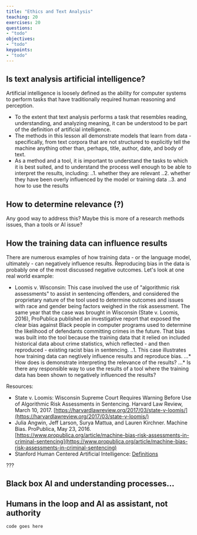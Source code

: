 ```yaml
---
title: "Ethics and Text Analysis"
teaching: 20
exercises: 20
questions:
- "todo"
objectives:
- "todo"
keypoints:
- "todo"
---
```



## Is text analysis artificial intelligence? 

Artificial intelligence is loosely defined as the ability for computer systems to perform tasks that have traditionally required human reasoning and perception. 
* To the extent that text analysis performs a task that resembles reading, understanding, and analyzing meaning, it can be understood to be part of the definition of artificial intelligence. 
* The methods in this lesson all demonstrate models that learn from data - specifically, from text corpora that are not structured to explicitly tell the machine anything other than, perhaps, title, author, date, and body of text.
* As a method and a tool, it is important to understand the tasks to which it is best suited, and to understand the process well enough to be able to interpret the results, including:
..1. whether they are relevant 
..2. whether they have been overly influenced by the model or training data 
..3. and how to use the results 

## How to determine relevance (?)
Any good way to address this? Maybe this is more of a research methods issues, than a tools or AI issue?

## How the training data can influence results

There are numerous examples of how training data - or the language model, ultimately - can negatively influence results. Reproducing bias in the data is probably one of the most discussed negative outcomes. Let's look at one real world example:
* Loomis v. Wisconsin: This case involved the use of "algorithmic risk assessments" to assist in sentencing offenders, and considered the proprietary nature of the tool used to determine outcomes and issues with race and gender being factors weighed in the risk assessment. The same  year that the case was brought in Wisconsin (State v. Loomis, 2016), ProPublica published an investigative report that exposed the clear bias against Black people in computer programs used to determine the likelihood of defendants committing crimes in the future. That bias was built into the tool because the training data that it relied on included historical data about crime statistics, which reflected - and then reproduced - existing racist bias in sentencing. 
..1. This case illustrates how training data can negtively influence results and reproduce bias. 
...* How does is demonstrate interpreting the relevance of the results? 
...* Is there any responsible way to use the results of a tool where the training data has been shown to negatively influenced the results?




Resources: 
* State v. Loomis: Wisconsin Supreme Court Requires Warning Before Use of Algorithmic Risk Assessments in Sentencing. Harvard Law Review, March 10, 2017. [https://harvardlawreview.org/2017/03/state-v-loomis/](https://harvardlawreview.org/2017/03/state-v-loomis/)
* Julia Angwin, Jeff Larson, Surya Mattua, and Lauren Kirchner. Machine Bias. ProPublica, May 23, 2016. [https://www.propublica.org/article/machine-bias-risk-assessments-in-criminal-sentencing](https://www.propublica.org/article/machine-bias-risk-assessments-in-criminal-sentencing)
* Stanford Human Centered Artificial Intelligence: [Definitions](https://hai.stanford.edu/sites/default/files/2020-09/AI-Definitions-HAI.pdf)


???
## Black box AI and understanding processes...

## Humans in the loop and AI as assistant, not authority
~~~
code goes here
~~~
